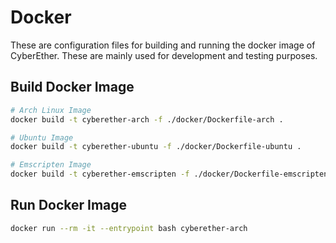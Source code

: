 # Docker
These are configuration files for building and running the docker image of CyberEther. These are mainly used for development and testing purposes.

## Build Docker Image

```bash
# Arch Linux Image
docker build -t cyberether-arch -f ./docker/Dockerfile-arch .

# Ubuntu Image
docker build -t cyberether-ubuntu -f ./docker/Dockerfile-ubuntu .

# Emscripten Image
docker build -t cyberether-emscripten -f ./docker/Dockerfile-emscripten .
```

## Run Docker Image

```bash
docker run --rm -it --entrypoint bash cyberether-arch
``` 
